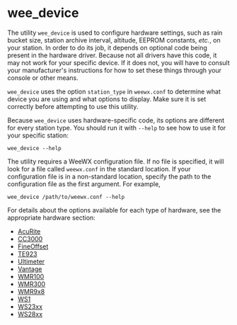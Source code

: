 # wee_device

The utility `wee_device` is used to configure hardware settings, such as rain
bucket size, station archive interval, altitude, EEPROM constants, <i>etc.</i>,
on your station. In order to do its job, it depends on optional code being
present in the hardware driver. Because not all drivers have this code, it may
not work for your specific device. If it does not, you will have to consult
your manufacturer's instructions for how to set these things through your
console or other means.

`wee_device` uses the option `station_type` in `weewx.conf` to determine what
device you are using and what options to display. Make sure it is set correctly
before attempting to use this utility.

Because `wee_device` uses hardware-specific code, its options are different for
every station type. You should run it with `--help` to see how to use it for
your specific station:

```
wee_device --help
```

The utility requires a WeeWX configuration file. If no file is specified, it
will look for a file called `weewx.conf` in the standard location. If your
configuration file is in a non-standard location, specify the path to the
configuration file as the first argument. For example,

```
wee_device /path/to/weewx.conf --help
```

For details about the options available for each type of hardware, see the
appropriate hardware section:

* [AcuRite](../../hardware/acurite)
* [CC3000](../../hardware/cc3000)
* [FineOffset](../../hardware/fousb)
* [TE923](../../hardware/te923)
* [Ultimeter](../../hardware/ultimeter)
* [Vantage](../../hardware/vantage)
* [WMR100](../../hardware/wmr100)
* [WMR300](../../hardware/wmr300)
* [WMR9x8](../../hardware/wmr9x8)
* [WS1](../../hardware/ws1)
* [WS23xx](../../hardware/ws23xx)
* [WS28xx](../../hardware/ws28xx)
